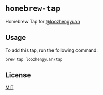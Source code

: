 # `homebrew-tap`

Homebrew Tap for [@loozhengyuan](https://github.com/loozhengyuan)

## Usage

To add this tap, run the following command:

```shell
brew tap loozhengyuan/tap
```

## License

[MIT](https://choosealicense.com/licenses/mit/)
